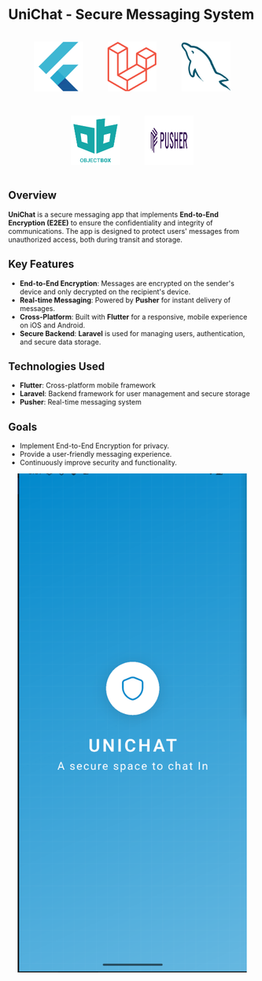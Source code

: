 # UniChat - Secure Messaging System


<div style="display: flex; flex-wrap: wrap; gap: 10px; justify-content: center;">
    <img src="./images/Flutter.png" alt="Flutter" width="100" height="100" style="margin: 20px;">
    <img src="./images/Laravel.png" alt="Laravel" width="100" height="100" style="margin: 20px;">
    <img src="./images/mysql.png" alt="MySQL" width="100" height="100" style="margin: 20px;">
    <img src="./images/objectBox.png" alt="ObjectBox" width="100" height="100" style="margin: 20px;">
    <img src="./images/pusher.png" alt="Pusher" width="100" height="100" style="margin: 20px;">
</div>


## Overview

**UniChat** is a secure messaging app that implements **End-to-End Encryption (E2EE)** to ensure the confidentiality and integrity of communications. The app is designed to protect users' messages from unauthorized access, both during transit and storage.

## Key Features

- **End-to-End Encryption**: Messages are encrypted on the sender's device and only decrypted on the recipient's device.
- **Real-time Messaging**: Powered by **Pusher** for instant delivery of messages.
- **Cross-Platform**: Built with **Flutter** for a responsive, mobile experience on iOS and Android.
- **Secure Backend**: **Laravel** is used for managing users, authentication, and secure data storage.

## Technologies Used

- **Flutter**: Cross-platform mobile framework
- **Laravel**: Backend framework for user management and secure storage
- **Pusher**: Real-time messaging system

## Goals

- Implement End-to-End Encryption for privacy.
- Provide a user-friendly messaging experience.
- Continuously improve security and functionality.


<p align="center">
    <img src="./images/uni-chat-splash-screen.png" alt="UniChat Splash Screen">
</p>
